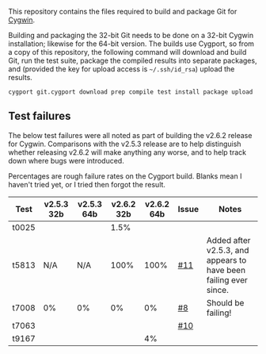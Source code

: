 This repository contains the files required to build and package Git for [Cygwin][].

Building and packaging the 32-bit Git needs to be done on a 32-bit Cygwin installation; likewise for the 64-bit version.  The builds use Cygport, so from a copy of this repository, the following command will download and build Git, run the test suite, package the compiled results into separate packages, and (provided the key for upload access is `~/.ssh/id_rsa`) upload the results.

    cygport git.cygport download prep compile test install package upload

## Test failures

The below test failures were all noted as part of building the v2.6.2 release for Cygwin.  Comparisons with the v2.5.3 release are to help distinguish whether releasing v2.6.2 will make anything any worse, and to help track down where bugs were introduced.

Percentages are rough failure rates on the Cygport build.  Blanks mean I haven't tried yet, or I tried then forgot the result.

Test  | v2.5.3 32b | v2.5.3 64b | v2.6.2 32b | v2.6.2 64b | Issue   | Notes
------|------------|------------|------------|------------|---------|-------
t0025 |            |            | 1.5%       |            |         |
t5813 | N/A        | N/A        | 100%       | 100%       | [#11][] | Added after v2.5.3, and appears to have been failing ever since.
t7008 | 0%         | 0%         | 0%         | 0%         | [#8][]  | Should be failing!
t7063 |            |            |            |            | [#10][] |
t9167 |            |            |            | 4%         |         |

[Cygwin]: http://www.cygwin.com
[#8]: https://github.com/me-and/Cygwin-Git/issues/8
[#10]: https://github.com/me-and/Cygwin-Git/issues/10
[#11]: https://github.com/me-and/Cygwin-Git/issues/11
